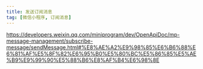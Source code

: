```yaml
---
title: 发送订阅消息
tag: [微信小程序, 订阅消息]
---
```


<https://developers.weixin.qq.com/miniprogram/dev/OpenApiDoc/mp-message-management/subscribe-message/sendMessage.html#%E8%AE%A2%E9%98%85%E6%B6%88%E6%81%AF%E5%8F%82%E6%95%B0%E5%80%BC%E5%86%85%E5%AE%B9%E9%99%90%E5%88%B6%E8%AF%B4%E6%98%8E>
